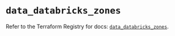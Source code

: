 # `data_databricks_zones`

Refer to the Terraform Registry for docs: [`data_databricks_zones`](https://registry.terraform.io/providers/databricks/databricks/1.70.0/docs/data-sources/zones).
